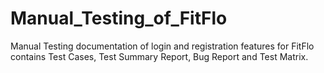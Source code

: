 # Manual_Testing_of_FitFlo
Manual Testing documentation of login and registration features for FitFlo contains Test Cases, Test Summary Report, Bug Report and Test Matrix.
